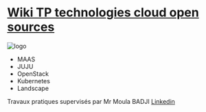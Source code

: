 # [Wiki TP technologies cloud open sources](https://github.com/DOSSANTOSDaniel/MAAS_JUJU_K8S_Openstack/wiki)
![logo](https://github.com/DOSSANTOSDaniel/MAAS_JUJU_K8S_Openstack/blob/master/opensource.png)

* MAAS
* JUJU
* OpenStack
* Kubernetes
* Landscape

Travaux pratiques supervisés par Mr Moula BADJI [Linkedin](https://www.linkedin.com/in/moula-badji-8550b773)

